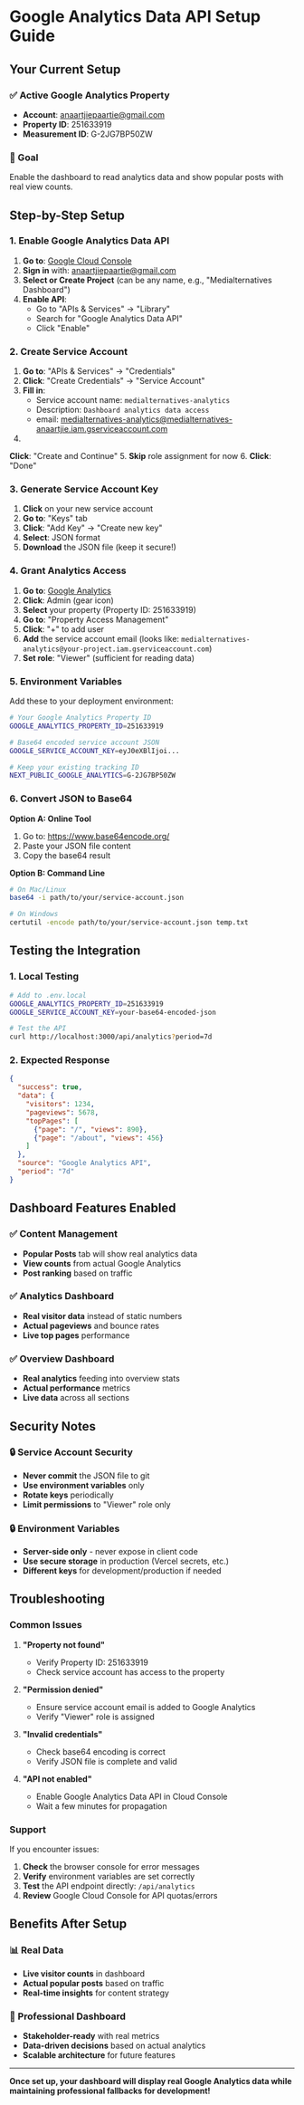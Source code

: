 # Google Analytics Data API Setup Guide

## Your Current Setup

### ✅ Active Google Analytics Property
- **Account**: anaartjiepaartie@gmail.com
- **Property ID**: 251633919
- **Measurement ID**: G-2JG7BP50ZW

### 🎯 Goal
Enable the dashboard to read analytics data and show popular posts with real view counts.

## Step-by-Step Setup

### 1. Enable Google Analytics Data API

1. **Go to**: [Google Cloud Console](https://console.cloud.google.com/)
2. **Sign in** with: anaartjiepaartie@gmail.com
3. **Select or Create Project** (can be any name, e.g., "Medialternatives Dashboard")
4. **Enable API**:
   - Go to "APIs & Services" → "Library"
   - Search for "Google Analytics Data API"
   - Click "Enable"

### 2. Create Service Account

1. **Go to**: "APIs & Services" → "Credentials"
2. **Click**: "Create Credentials" → "Service Account"
3. **Fill in**:
   - Service account name: `medialternatives-analytics`
   - Description: `Dashboard analytics data access`
   - email: medialternatives-analytics@medialternatives-anaartjie.iam.gserviceaccount.com
4. 
**Click**: "Create and Continue"
5. **Skip** role assignment for now
6. **Click**: "Done"


### 3. Generate Service Account Key

1. **Click** on your new service account
2. **Go to**: "Keys" tab
3. **Click**: "Add Key" → "Create new key"
4. **Select**: JSON format
5. **Download** the JSON file (keep it secure!)

### 4. Grant Analytics Access

1. **Go to**: [Google Analytics](https://analytics.google.com/)
2. **Click**: Admin (gear icon)
3. **Select** your property (Property ID: 251633919)
4. **Go to**: "Property Access Management"
5. **Click**: "+" to add user
6. **Add** the service account email (looks like: `medialternatives-analytics@your-project.iam.gserviceaccount.com`)
7. **Set role**: "Viewer" (sufficient for reading data)

### 5. Environment Variables

Add these to your deployment environment:

```bash
# Your Google Analytics Property ID
GOOGLE_ANALYTICS_PROPERTY_ID=251633919

# Base64 encoded service account JSON
GOOGLE_SERVICE_ACCOUNT_KEY=eyJ0eXBlIjoi...

# Keep your existing tracking ID
NEXT_PUBLIC_GOOGLE_ANALYTICS=G-2JG7BP50ZW
```

### 6. Convert JSON to Base64

**Option A: Online Tool**
1. Go to: https://www.base64encode.org/
2. Paste your JSON file content
3. Copy the base64 result

**Option B: Command Line**
```bash
# On Mac/Linux
base64 -i path/to/your/service-account.json

# On Windows
certutil -encode path/to/your/service-account.json temp.txt
```

## Testing the Integration

### 1. Local Testing
```bash
# Add to .env.local
GOOGLE_ANALYTICS_PROPERTY_ID=251633919
GOOGLE_SERVICE_ACCOUNT_KEY=your-base64-encoded-json

# Test the API
curl http://localhost:3000/api/analytics?period=7d
```

### 2. Expected Response
```json
{
  "success": true,
  "data": {
    "visitors": 1234,
    "pageviews": 5678,
    "topPages": [
      {"page": "/", "views": 890},
      {"page": "/about", "views": 456}
    ]
  },
  "source": "Google Analytics API",
  "period": "7d"
}
```

## Dashboard Features Enabled

### ✅ Content Management
- **Popular Posts** tab will show real analytics data
- **View counts** from actual Google Analytics
- **Post ranking** based on traffic

### ✅ Analytics Dashboard
- **Real visitor data** instead of static numbers
- **Actual pageviews** and bounce rates
- **Live top pages** performance

### ✅ Overview Dashboard
- **Real analytics** feeding into overview stats
- **Actual performance** metrics
- **Live data** across all sections

## Security Notes

### 🔒 Service Account Security
- **Never commit** the JSON file to git
- **Use environment variables** only
- **Rotate keys** periodically
- **Limit permissions** to "Viewer" role only

### 🔒 Environment Variables
- **Server-side only** - never expose in client code
- **Use secure storage** in production (Vercel secrets, etc.)
- **Different keys** for development/production if needed

## Troubleshooting

### Common Issues

1. **"Property not found"**
   - Verify Property ID: 251633919
   - Check service account has access to the property

2. **"Permission denied"**
   - Ensure service account email is added to Google Analytics
   - Verify "Viewer" role is assigned

3. **"Invalid credentials"**
   - Check base64 encoding is correct
   - Verify JSON file is complete and valid

4. **"API not enabled"**
   - Enable Google Analytics Data API in Cloud Console
   - Wait a few minutes for propagation

### Support

If you encounter issues:
1. **Check** the browser console for error messages
2. **Verify** environment variables are set correctly
3. **Test** the API endpoint directly: `/api/analytics`
4. **Review** Google Cloud Console for API quotas/errors

## Benefits After Setup

### 📊 Real Data
- **Live visitor counts** in dashboard
- **Actual popular posts** based on traffic
- **Real-time insights** for content strategy

### 🚀 Professional Dashboard
- **Stakeholder-ready** with real metrics
- **Data-driven decisions** based on actual analytics
- **Scalable architecture** for future features

---

**Once set up, your dashboard will display real Google Analytics data while maintaining professional fallbacks for development!**
